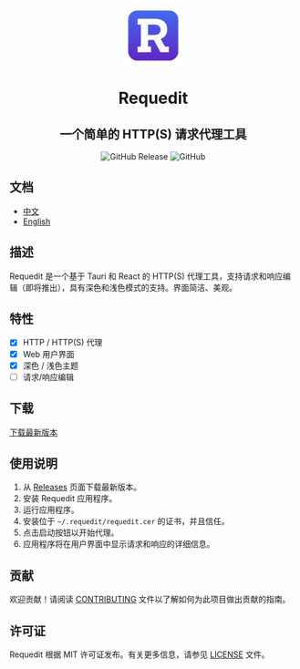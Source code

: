 <div align="center">
<img style="width:100px; margin:auto" src="src/assets/logo.png">
<h1> Requedit </h1>
<h2> 一个简单的 HTTP(S) 请求代理工具</h2>
</div>

<div align="center">

![GitHub Release](https://img.shields.io/github/v/release/requedit/requedit)
![GitHub](https://img.shields.io/github/license/requedit/requedit)

</div>

## 文档
* [中文](README_zh.md)
* [English](README.md)

## 描述
Requedit 是一个基于 Tauri 和 React 的 HTTP(S) 代理工具，支持请求和响应编辑（即将推出），具有深色和浅色模式的支持。界面简洁、美观。

## 特性
* [x] HTTP / HTTP(S) 代理
* [x] Web 用户界面
* [x] 深色 / 浅色主题
* [ ] 请求/响应编辑

## 下载
[下载最新版本](https://github.com/requedit/requedit/releases/latest)

## 使用说明
1. 从 [Releases](https://github.com/requedit/requedit/releases) 页面下载最新版本。
2. 安装 Requedit 应用程序。
3. 运行应用程序。
4. 安装位于 `~/.requedit/requedit.cer` 的证书，并且信任。
5. 点击启动按钮以开始代理。
6. 应用程序将在用户界面中显示请求和响应的详细信息。

## 贡献
欢迎贡献！请阅读 [CONTRIBUTING](CONTRIBUTING.md) 文件以了解如何为此项目做出贡献的指南。

## 许可证
Requedit 根据 MIT 许可证发布。有关更多信息，请参见 [LICENSE](LICENSE) 文件。
